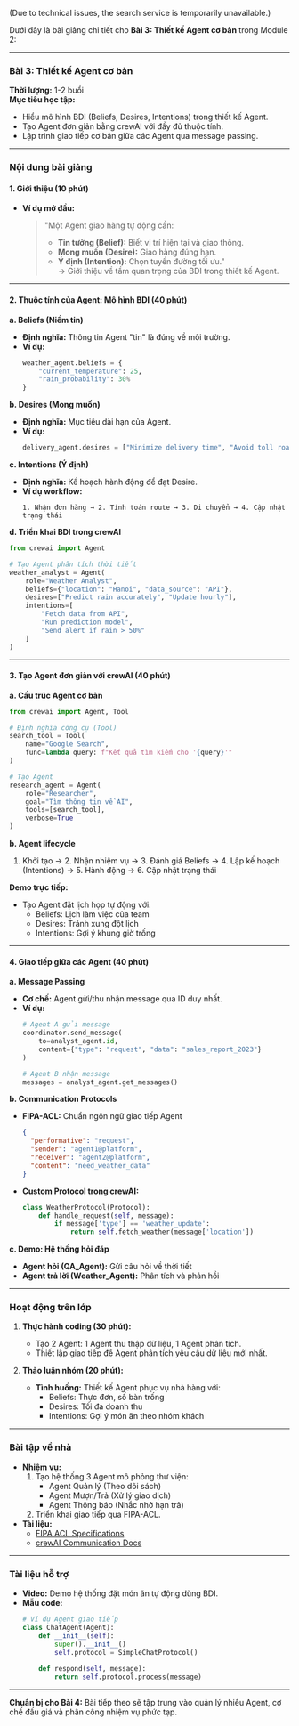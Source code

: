 (Due to technical issues, the search service is temporarily unavailable.)

Dưới đây là bài giảng chi tiết cho **Bài 3: Thiết kế Agent cơ bản** trong Module 2:

---

### **Bài 3: Thiết kế Agent cơ bản**  
**Thời lượng:** 1-2 buổi  
**Mục tiêu học tập:**  
- Hiểu mô hình BDI (Beliefs, Desires, Intentions) trong thiết kế Agent.  
- Tạo Agent đơn giản bằng crewAI với đầy đủ thuộc tính.  
- Lập trình giao tiếp cơ bản giữa các Agent qua message passing.  

---

### **Nội dung bài giảng**  
#### **1. Giới thiệu (10 phút)**  
- **Ví dụ mở đầu:**  
  > "Một Agent giao hàng tự động cần:  
  > - **Tin tưởng (Belief):** Biết vị trí hiện tại và giao thông.  
  > - **Mong muốn (Desire):** Giao hàng đúng hạn.  
  > - **Ý định (Intention):** Chọn tuyến đường tối ưu."  
  → Giới thiệu về tầm quan trọng của BDI trong thiết kế Agent.  

---

#### **2. Thuộc tính của Agent: Mô hình BDI (40 phút)**  
**a. Beliefs (Niềm tin)**  
- **Định nghĩa:** Thông tin Agent "tin" là đúng về môi trường.  
- **Ví dụ:**  
  ```python
  weather_agent.beliefs = {
      "current_temperature": 25,
      "rain_probability": 30%
  }
  ```  

**b. Desires (Mong muốn)**  
- **Định nghĩa:** Mục tiêu dài hạn của Agent.  
- **Ví dụ:**  
  ```python
  delivery_agent.desires = ["Minimize delivery time", "Avoid toll roads"]
  ```  

**c. Intentions (Ý định)**  
- **Định nghĩa:** Kế hoạch hành động để đạt Desire.  
- **Ví dụ workflow:**  
  ```
  1. Nhận đơn hàng → 2. Tính toán route → 3. Di chuyển → 4. Cập nhật trạng thái
  ```  

**d. Triển khai BDI trong crewAI**  
```python
from crewai import Agent

# Tạo Agent phân tích thời tiết
weather_analyst = Agent(
    role="Weather Analyst",
    beliefs={"location": "Hanoi", "data_source": "API"},
    desires=["Predict rain accurately", "Update hourly"],
    intentions=[
        "Fetch data from API",
        "Run prediction model",
        "Send alert if rain > 50%"
    ]
)
```

---

#### **3. Tạo Agent đơn giản với crewAI (40 phút)**  
**a. Cấu trúc Agent cơ bản**  
```python
from crewai import Agent, Tool

# Định nghĩa công cụ (Tool)
search_tool = Tool(
    name="Google Search",
    func=lambda query: f"Kết quả tìm kiếm cho '{query}'"
)

# Tạo Agent
research_agent = Agent(
    role="Researcher",
    goal="Tìm thông tin về AI",
    tools=[search_tool],
    verbose=True
)
```  

**b. Agent lifecycle**  
1. Khởi tạo → 2. Nhận nhiệm vụ → 3. Đánh giá Beliefs → 4. Lập kế hoạch (Intentions) → 5. Hành động → 6. Cập nhật trạng thái  

**Demo trực tiếp:**  
- Tạo Agent đặt lịch họp tự động với:  
  - Beliefs: Lịch làm việc của team  
  - Desires: Tránh xung đột lịch  
  - Intentions: Gợi ý khung giờ trống  

---

#### **4. Giao tiếp giữa các Agent (40 phút)**  
**a. Message Passing**  
- **Cơ chế:** Agent gửi/thu nhận message qua ID duy nhất.  
- **Ví dụ:**  
  ```python
  # Agent A gửi message
  coordinator.send_message(
      to=analyst_agent.id,
      content={"type": "request", "data": "sales_report_2023"}
  )

  # Agent B nhận message
  messages = analyst_agent.get_messages()
  ```  

**b. Communication Protocols**  
- **FIPA-ACL:** Chuẩn ngôn ngữ giao tiếp Agent  
  ```json
  {
    "performative": "request",
    "sender": "agent1@platform",
    "receiver": "agent2@platform",
    "content": "need_weather_data"
  }
  ```  
- **Custom Protocol trong crewAI:**  
  ```python
  class WeatherProtocol(Protocol):
      def handle_request(self, message):
          if message['type'] == 'weather_update':
              return self.fetch_weather(message['location'])
  ```  

**c. Demo: Hệ thống hỏi đáp**  
- **Agent hỏi (QA_Agent):** Gửi câu hỏi về thời tiết  
- **Agent trả lời (Weather_Agent):** Phân tích và phản hồi  

---

### **Hoạt động trên lớp**  
1. **Thực hành coding (30 phút):**  
   - Tạo 2 Agent: 1 Agent thu thập dữ liệu, 1 Agent phân tích.  
   - Thiết lập giao tiếp để Agent phân tích yêu cầu dữ liệu mới nhất.  

2. **Thảo luận nhóm (20 phút):**  
   - **Tình huống:** Thiết kế Agent phục vụ nhà hàng với:  
     - Beliefs: Thực đơn, số bàn trống  
     - Desires: Tối đa doanh thu  
     - Intentions: Gợi ý món ăn theo nhóm khách  

---

### **Bài tập về nhà**  
- **Nhiệm vụ:**  
  1. Tạo hệ thống 3 Agent mô phỏng thư viện:  
     - Agent Quản lý (Theo dõi sách)  
     - Agent Mượn/Trả (Xử lý giao dịch)  
     - Agent Thông báo (Nhắc nhở hạn trả)  
  2. Triển khai giao tiếp qua FIPA-ACL.  
- **Tài liệu:**  
  - [FIPA ACL Specifications](http://www.fipa.org/repository/aclspecs.html)  
  - [crewAI Communication Docs](https://docs.crewai.com/core-concepts/communication/)  

---

### **Tài liệu hỗ trợ**  
- **Video:** Demo hệ thống đặt món ăn tự động dùng BDI.  
- **Mẫu code:**  
  ```python
  # Ví dụ Agent giao tiếp
  class ChatAgent(Agent):
      def __init__(self):
          super().__init__()
          self.protocol = SimpleChatProtocol()
          
      def respond(self, message):
          return self.protocol.process(message)
  ```  

--- 

**Chuẩn bị cho Bài 4:** Bài tiếp theo sẽ tập trung vào quản lý nhiều Agent, cơ chế đấu giá và phân công nhiệm vụ phức tạp.